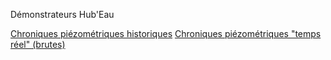 Démonstrateurs Hub'Eau

[Chroniques piézométriques historiques](https://brgm.github.io/hubeau/demonstrateurs/piezo_chroniques.htm)
[Chroniques piézométriques "temps réel" (brutes)](https://brgm.github.io/hubeau/demonstrateurs/piezo_tr.htm)
